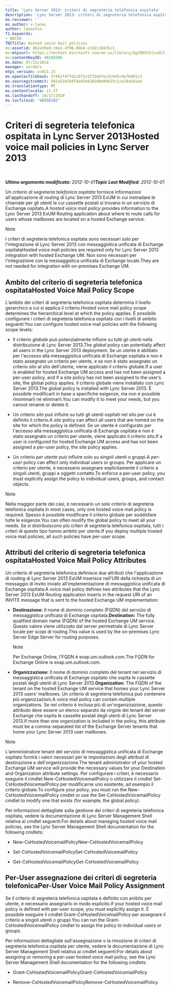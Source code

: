 ```yaml
---
title: 'Lync Server 2013: criteri di segreteria telefonica ospitata'
description: 'Lync Server 2013: criteri di segreteria telefonica ospitata.'
ms.reviewer: ''
ms.author: v-lanac
author: lanachin
f1.keywords:
- NOCSH
TOCTitle: Hosted voice mail policies
ms:assetid: d62a35ed-cbe2-4f06-86b4-e192c18435c1
ms:mtpsurl: https://technet.microsoft.com/en-us/library/Gg398932(v=OCS.15)
ms:contentKeyID: 48185506
ms.date: 07/23/2014
manager: serdars
mtps_version: v=OCS.15
ms.openlocfilehash: 57461f4ffd2c6f2cd733dd7ec2c945c9e7b801c2
ms.sourcegitcommit: d42a21b194f4a45e828188e04b25c1ce28a5d1ae
ms.translationtype: MT
ms.contentlocale: it-IT
ms.lasthandoff: 10/17/2020
ms.locfileid: "48550102"
---
```

# <a name="hosted-voice-mail-policies-in-lync-server-2013"></a><span data-ttu-id="cb785-103">Criteri di segreteria telefonica ospitata in Lync Server 2013</span><span class="sxs-lookup"><span data-stu-id="cb785-103">Hosted voice mail policies in Lync Server 2013</span></span>

<div data-xmlns="http://www.w3.org/1999/xhtml">

<div class="topic" data-xmlns="http://www.w3.org/1999/xhtml" data-msxsl="urn:schemas-microsoft-com:xslt" data-cs="https://msdn.microsoft.com/">

<div data-asp="https://msdn2.microsoft.com/asp">



</div>

<div id="mainSection">

<div id="mainBody">

<span> </span>

<span data-ttu-id="cb785-104">_**Ultimo argomento modificato:** 2012-10-01_</span><span class="sxs-lookup"><span data-stu-id="cb785-104">_**Topic Last Modified:** 2012-10-01_</span></span>

<span data-ttu-id="cb785-105">Un *criterio di segreteria telefonica ospitata* fornisce informazioni all'applicazione di routing di Lync Server 2013 ExUM in cui instradare le chiamate per gli utenti le cui cassette postali si trovano in un servizio di Exchange ospitato.</span><span class="sxs-lookup"><span data-stu-id="cb785-105">A *hosted voice mail policy* provides information to the Lync Server 2013 ExUM Routing application about where to route calls for users whose mailboxes are located on a hosted Exchange service.</span></span>

<div>


> [!NOTE]  
> <span data-ttu-id="cb785-106">I criteri di segreteria telefonica ospitata sono necessari solo per l'integrazione di Lync Server 2013 con messaggistica unificata di Exchange ospitata</span><span class="sxs-lookup"><span data-stu-id="cb785-106">Hosted voice mail policies are required only for Lync Server 2013 integration with hosted Exchange UM.</span></span> <span data-ttu-id="cb785-107">Non sono necessari per l'integrazione con la messaggistica unificata di Exchange locale.</span><span class="sxs-lookup"><span data-stu-id="cb785-107">They are not needed for integration with on-premises Exchange UM.</span></span>



</div>

<div>

## <a name="hosted-voice-mail-policy-scope"></a><span data-ttu-id="cb785-108">Ambito del criterio di segreteria telefonica ospitata</span><span class="sxs-lookup"><span data-stu-id="cb785-108">Hosted Voice Mail Policy Scope</span></span>

<span data-ttu-id="cb785-109">L'ambito dei criteri di segreteria telefonica ospitata determina il livello gerarchico a cui si applica il criterio.</span><span class="sxs-lookup"><span data-stu-id="cb785-109">Hosted voice mail policy scope determines the hierarchical level at which the policy applies.</span></span> <span data-ttu-id="cb785-110">È possibile configurare i criteri di segreteria telefonica ospitata con i livelli di ambito seguenti:</span><span class="sxs-lookup"><span data-stu-id="cb785-110">You can configure hosted voice mail policies with the following scope levels:</span></span>

  - <span data-ttu-id="cb785-111">Il criterio *globale* può potenzialmente influire su tutti gli utenti nella distribuzione di Lync Server 2013.</span><span class="sxs-lookup"><span data-stu-id="cb785-111">The *global* policy can potentially affect all users in the Lync Server 2013 deployment.</span></span> <span data-ttu-id="cb785-112">Se un utente è abilitato per l'accesso alla messaggistica unificata di Exchange ospitata e non è stato assegnato un criterio per utente, e se non è stato assegnato un criterio sito al sito dell'utente, viene applicato il criterio globale.</span><span class="sxs-lookup"><span data-stu-id="cb785-112">If a user is enabled for hosted Exchange UM access and has not been assigned a per-user policy, and if a site policy has not been assigned to the user’s site, the global policy applies.</span></span> <span data-ttu-id="cb785-113">Il criterio globale viene installato con Lync Server 2013.</span><span class="sxs-lookup"><span data-stu-id="cb785-113">The global policy is installed with Lync Server 2013.</span></span> <span data-ttu-id="cb785-114">È possibile modificarli in base a specifiche esigenze, ma non è possibile rinominarli né eliminarli.</span><span class="sxs-lookup"><span data-stu-id="cb785-114">You can modify it to meet your needs, but you cannot rename or delete it.</span></span>

  - <span data-ttu-id="cb785-115">Un criterio *sito* può influire su tutti gli utenti ospitati nel sito per cui è definito il criterio.</span><span class="sxs-lookup"><span data-stu-id="cb785-115">A *site* policy can affect all users that are homed on the site for which the policy is defined.</span></span> <span data-ttu-id="cb785-116">Se un utente è configurato per l'accesso alla messaggistica unificata di Exchange ospitata e non è stato assegnato un criterio per utente, viene applicato il criterio sito.</span><span class="sxs-lookup"><span data-stu-id="cb785-116">If a user is configured for hosted Exchange UM access and has not been assigned a per-user policy, the site policy applies.</span></span>

  - <span data-ttu-id="cb785-117">Un criterio *per utente* può influire solo su singoli utenti o gruppi.</span><span class="sxs-lookup"><span data-stu-id="cb785-117">A *per-user* policy can affect only individual users or groups.</span></span> <span data-ttu-id="cb785-118">Per applicare un criterio per utente, è necessario assegnare esplicitamente il criterio a singoli utenti, gruppi e oggetti contatto.</span><span class="sxs-lookup"><span data-stu-id="cb785-118">To enforce a per-user policy, you must explicitly assign the policy to individual users, groups, and contact objects.</span></span>

<div>


> [!NOTE]  
> <span data-ttu-id="cb785-119">Nella maggior parte dei casi, è necessario un solo criterio di segreteria telefonica ospitata.</span><span class="sxs-lookup"><span data-stu-id="cb785-119">In most cases, only one hosted voice mail policy is required.</span></span> <span data-ttu-id="cb785-120">Spesso è possibile modificare il criterio globale per soddisfare tutte le esigenze.</span><span class="sxs-lookup"><span data-stu-id="cb785-120">You can often modify the global policy to meet all your needs.</span></span> <span data-ttu-id="cb785-121">Se si distribuiscono più criteri di segreteria telefonica ospitata, tutti i criteri di questo tipo hanno ambito per utente.</span><span class="sxs-lookup"><span data-stu-id="cb785-121">If you deploy multiple hosted voice mail policies, all such policies have per-user scope.</span></span>



</div>

</div>

<div>

## <a name="hosted-voice-mail-policy-attributes"></a><span data-ttu-id="cb785-122">Attributi del criterio di segreteria telefonica ospitata</span><span class="sxs-lookup"><span data-stu-id="cb785-122">Hosted Voice Mail Policy Attributes</span></span>

<span data-ttu-id="cb785-123">Un criterio di segreteria telefonica definisce due attributi che l'applicazione di routing di Lync Server 2013 ExUM inserisce nell'URI della richiesta di un messaggio di invito inviato all'implementazione di messaggistica unificata di Exchange ospitata:</span><span class="sxs-lookup"><span data-stu-id="cb785-123">A voice mail policy defines two attributes that the Lync Server 2013 ExUM Routing application inserts in the request URI of an INVITE message that is sent to the hosted Exchange UM implementation:</span></span>

  - <span data-ttu-id="cb785-124">**Destinazione:** Il nome di dominio completo (FQDN) del servizio di messaggistica unificata di Exchange ospitata.</span><span class="sxs-lookup"><span data-stu-id="cb785-124">**Destination:** The fully qualified domain name (FQDN) of the hosted Exchange UM service.</span></span> <span data-ttu-id="cb785-125">Questo valore viene utilizzato dal server perimetrale di Lync Server locale per scopi di routing.</span><span class="sxs-lookup"><span data-stu-id="cb785-125">This value is used by the on-premises Lync Server Edge Server for routing purposes.</span></span>
    
    <div>
    

    > [!NOTE]  
    > <span data-ttu-id="cb785-126">Per Exchange Online, l'FQDN è exap.um.outlook.com.</span><span class="sxs-lookup"><span data-stu-id="cb785-126">The FQDN for Exchange Online is exap.um.outlook.com.</span></span>

    
    </div>

  - <span data-ttu-id="cb785-127">**Organizzazione:** Il nome di dominio completo del tenant nel servizio di messaggistica unificata di Exchange ospitato che ospita le cassette postali degli utenti di Lync Server 2013.</span><span class="sxs-lookup"><span data-stu-id="cb785-127">**Organization:** The FQDN of the tenant on the hosted Exchange UM service that homes your Lync Server 2013 users’ mailboxes.</span></span> <span data-ttu-id="cb785-128">Un criterio di segreteria telefonica può contenere più organizzazioni.</span><span class="sxs-lookup"><span data-stu-id="cb785-128">A voice mail policy can contain multiple organizations.</span></span> <span data-ttu-id="cb785-129">Se nel criterio è inclusa più di un'organizzazione, questo attributo deve essere un elenco separato da virgole dei tenant del server Exchange che ospita le cassette postali degli utenti di Lync Server 2013.</span><span class="sxs-lookup"><span data-stu-id="cb785-129">If more than one organization is included in the policy, this attribute must be a comma-separated list of the Exchange Server tenants that home your Lync Server 2013 user mailboxes.</span></span>

<div>


> [!NOTE]  
> <span data-ttu-id="cb785-130">L'amministratore tenant del servizio di messaggistica unificata di Exchange ospitato fornirà i valori necessari per le impostazioni degli attributi di destinazione e dell'organizzazione.</span><span class="sxs-lookup"><span data-stu-id="cb785-130">The tenant administrator of your hosted Exchange UM service will provide the necessary values for your Destination and Organization attribute settings.</span></span> <span data-ttu-id="cb785-131">Per configurare i criteri, è necessario eseguire il cmdlet New-CsHostedVoicemailPolicy o utilizzare il cmdlet Set-CsHostedVoicemailPolicy per modificarne uno esistente, ad esempio il criterio globale.</span><span class="sxs-lookup"><span data-stu-id="cb785-131">To configure your policy, you must run the New-CsHostedVoicemailPolicy cmdlet or use the Set-CsHostedVoicemailPolicy cmdlet to modify one that exists (for example, the global policy).</span></span>



</div>

<span data-ttu-id="cb785-132">Per informazioni dettagliate sulla gestione dei criteri di segreteria telefonica ospitata, vedere la documentazione di Lync Server Management Shell relativa ai cmdlet seguenti:</span><span class="sxs-lookup"><span data-stu-id="cb785-132">For details about managing hosted voice mail policies, see the Lync Server Management Shell documentation for the following cmdlets:</span></span>

  - <span data-ttu-id="cb785-133">New-CsHostedVoicemailPolicy</span><span class="sxs-lookup"><span data-stu-id="cb785-133">New-CsHostedVoicemailPolicy</span></span>

  - <span data-ttu-id="cb785-134">Set-CsHostedVoicemailPolicy</span><span class="sxs-lookup"><span data-stu-id="cb785-134">Set-CsHostedVoicemailPolicy</span></span>

  - <span data-ttu-id="cb785-135">Get-CsHostedVoicemailPolicy</span><span class="sxs-lookup"><span data-stu-id="cb785-135">Get-CsHostedVoicemailPolicy</span></span>

</div>

<div>

## <a name="per-user-voice-mail-policy-assignment"></a><span data-ttu-id="cb785-136">Per-User assegnazione dei criteri di segreteria telefonica</span><span class="sxs-lookup"><span data-stu-id="cb785-136">Per-User Voice Mail Policy Assignment</span></span>

<span data-ttu-id="cb785-137">Se il criterio di segreteria telefonica ospitata è definito con ambito per utente, è necessario assegnarlo in modo esplicito.</span><span class="sxs-lookup"><span data-stu-id="cb785-137">If your hosted voice mail policy is defined with per-user scope, you must explicitly assign it.</span></span> <span data-ttu-id="cb785-138">È possibile eseguire il cmdlet Grant-CsHostedVoicemailPolicy per assegnare il criterio a singoli utenti o gruppi.</span><span class="sxs-lookup"><span data-stu-id="cb785-138">You can run the Grant-CsHostedVoicemailPolicy cmdlet to assign the policy to individual users or groups.</span></span>

<span data-ttu-id="cb785-139">Per informazioni dettagliate sull'assegnazione o la rimozione di criteri di segreteria telefonica ospitata per utente, vedere la documentazione di Lync Server Management Shell relativa ai cmdlet seguenti:</span><span class="sxs-lookup"><span data-stu-id="cb785-139">For details about assigning or removing a per-user hosted voice mail policy, see the Lync Server Management Shell documentation for the following cmdlets:</span></span>

  - <span data-ttu-id="cb785-140">Grant-CsHostedVoicemailPolicy</span><span class="sxs-lookup"><span data-stu-id="cb785-140">Grant-CsHostedVoicemailPolicy</span></span>

  - <span data-ttu-id="cb785-141">Remove-CsHostedVoicemailPolicy</span><span class="sxs-lookup"><span data-stu-id="cb785-141">Remove-CsHostedVoicemailPolicy</span></span>

</div>

</div>

<span> </span>

</div>

</div>

</div>

